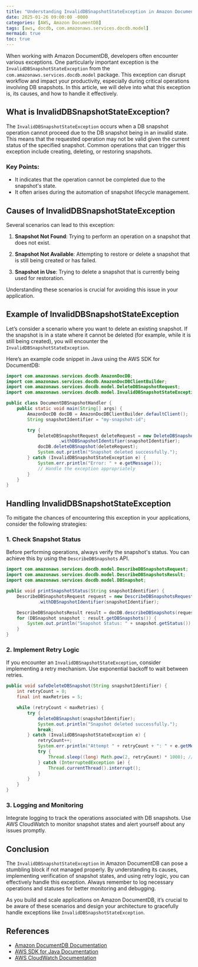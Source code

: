 ```yaml
---
title: "Understanding InvalidDBSnapshotStateException in Amazon DocumentDB"
date: 2025-01-26 09:00:00 -0000
categories: [AWS, Amazon DocumentDB]
tags: [aws, docdb, com.amazonaws.services.docdb.model]
mermaid: true
toc: true
---
```



When working with Amazon DocumentDB, developers often encounter various exceptions. One particularly important exception is the `InvalidDBSnapshotStateException` from the `com.amazonaws.services.docdb.model` package. This exception can disrupt workflow and impact your productivity, especially during critical operations involving DB snapshots. In this article, we will delve into what this exception is, its causes, and how to handle it effectively.

## What is InvalidDBSnapshotStateException?

The `InvalidDBSnapshotStateException` occurs when a DB snapshot operation cannot proceed due to the DB snapshot being in an invalid state. This means that the requested operation may not be valid given the current status of the specified snapshot. Common operations that can trigger this exception include creating, deleting, or restoring snapshots.

### Key Points:
- It indicates that the operation cannot be completed due to the snapshot's state.
- It often arises during the automation of snapshot lifecycle management.

## Causes of InvalidDBSnapshotStateException

Several scenarios can lead to this exception:

1. **Snapshot Not Found**: Trying to perform an operation on a snapshot that does not exist.
   
2. **Snapshot Not Available**: Attempting to restore or delete a snapshot that is still being created or has failed.

3. **Snapshot in Use**: Trying to delete a snapshot that is currently being used for restoration.

Understanding these scenarios is crucial for avoiding this issue in your application.

## Example of InvalidDBSnapshotStateException

Let’s consider a scenario where you want to delete an existing snapshot. If the snapshot is in a state where it cannot be deleted (for example, while it is still being created), you will encounter the `InvalidDBSnapshotStateException`.

Here’s an example code snippet in Java using the AWS SDK for DocumentDB:

```java
import com.amazonaws.services.docdb.AmazonDocDB;
import com.amazonaws.services.docdb.AmazonDocDBClientBuilder;
import com.amazonaws.services.docdb.model.DeleteDBSnapshotRequest;
import com.amazonaws.services.docdb.model.InvalidDBSnapshotStateException;

public class DocumentDBSnapshotHandler {
    public static void main(String[] args) {
        AmazonDocDB docDB = AmazonDocDBClientBuilder.defaultClient();
        String snapshotIdentifier = "my-snapshot-id";

        try {
            DeleteDBSnapshotRequest deleteRequest = new DeleteDBSnapshotRequest()
                    .withDBSnapshotIdentifier(snapshotIdentifier);
            docDB.deleteDBSnapshot(deleteRequest);
            System.out.println("Snapshot deleted successfully.");
        } catch (InvalidDBSnapshotStateException e) {
            System.err.println("Error: " + e.getMessage());
            // Handle the exception appropriately
        }
    }
}
```

## Handling InvalidDBSnapshotStateException

To mitigate the chances of encountering this exception in your applications, consider the following strategies:

### 1. Check Snapshot Status

Before performing operations, always verify the snapshot's status. You can achieve this by using the `DescribeDBSnapshots` API.

```java
import com.amazonaws.services.docdb.model.DescribeDBSnapshotsRequest;
import com.amazonaws.services.docdb.model.DescribeDBSnapshotsResult;
import com.amazonaws.services.docdb.model.DBSnapshot;

public void printSnapshotStatus(String snapshotIdentifier) {
    DescribeDBSnapshotsRequest request = new DescribeDBSnapshotsRequest()
            .withDBSnapshotIdentifier(snapshotIdentifier);

    DescribeDBSnapshotsResult result = docDB.describeDBSnapshots(request);
    for (DBSnapshot snapshot : result.getDBSnapshots()) {
        System.out.println("Snapshot Status: " + snapshot.getStatus());
    }
}
```

### 2. Implement Retry Logic

If you encounter an `InvalidDBSnapshotStateException`, consider implementing a retry mechanism. Use exponential backoff to wait between retries.

```java
public void safeDeleteDBSnapshot(String snapshotIdentifier) {
    int retryCount = 0;
    final int maxRetries = 5;

    while (retryCount < maxRetries) {
        try {
            deleteDBSnapshot(snapshotIdentifier);
            System.out.println("Snapshot deleted successfully.");
            break;
        } catch (InvalidDBSnapshotStateException e) {
            retryCount++;
            System.err.println("Attempt " + retryCount + ": " + e.getMessage());
            try {
                Thread.sleep((long) Math.pow(2, retryCount) * 1000); // Exponential Backoff
            } catch (InterruptedException ie) {
                Thread.currentThread().interrupt();
            }
        }
    }
}
```

### 3. Logging and Monitoring

Integrate logging to track the operations associated with DB snapshots. Use AWS CloudWatch to monitor snapshot states and alert yourself about any issues promptly.

## Conclusion

The `InvalidDBSnapshotStateException` in Amazon DocumentDB can pose a stumbling block if not managed properly. By understanding its causes, implementing verification of snapshot states, and using retry logic, you can effectively handle this exception. Always remember to log necessary operations and statuses for better monitoring and debugging.

As you build and scale applications on Amazon DocumentDB, it’s crucial to be aware of these scenarios and design your architecture to gracefully handle exceptions like `InvalidDBSnapshotStateException`.

## References

- [Amazon DocumentDB Documentation](https://docs.aws.amazon.com/documentdb/latest/developerguide/what-is.html)
- [AWS SDK for Java Documentation](https://docs.aws.amazon.com/sdk-for-java/v1/developer-guide/home.html)
- [AWS CloudWatch Documentation](https://docs.aws.amazon.com/AmazonCloudWatch/latest/monitoring/WhatIsCloudWatch.html)
